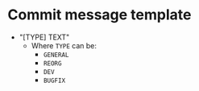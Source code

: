 # Commit message template

- "[TYPE] TEXT"
  - Where `TYPE` can be:
    - `GENERAL`
    - `REORG`
    - `DEV`
    - `BUGFIX`